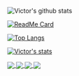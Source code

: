 ![Victor's github stats](https://github-readme-stats.vercel.app/api?username=vichuge&show_icons=true&theme=radical)

[![ReadMe Card](https://github-readme-stats.vercel.app/api/pin/?username=vichuge&repo=6-the-next-web)](https://github.com/vichuge/6-the-next-web)

[![Top Langs](https://github-readme-stats.vercel.app/api/top-langs/?username=vichuge)](https://github.com/vichuge/6-the-next-web)

[![Victor's stats](https://github-readme-stats.vercel.app/api/wakatime?username=vichuge)](https://github.com/vichuge/6-the-next-web)

<a href="https://github.com/anuraghazra/github-readme-stats">
  <img align="center" src="https://github-readme-stats.vercel.app/api?username=vichuge&show_icons=true&theme=radical" />
</a>
<a href="https://github.com/anuraghazra/convoychat">
  <img align="center" src="https://github-readme-stats.vercel.app/api/pin/?username=vichuge&repo=6-the-next-web" />
</a>
<a href="https://github.com/anuraghazra/convoychat">
  <img align="center" src="https://github-readme-stats.vercel.app/api/top-langs/?username=vichuge" />
</a>
<a href="https://github.com/anuraghazra/convoychat">
  <img align="center" src="https://github-readme-stats.vercel.app/api/vichuge?username=vichuge" />
</a>
